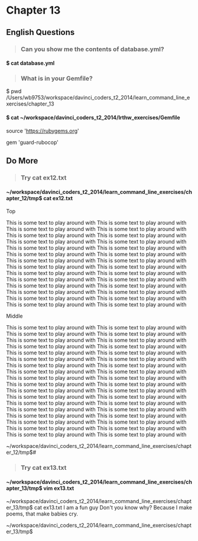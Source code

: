 # Chapter 13

## English Questions

>### Can you show me the contents of database.yml?

#### $ cat database.yml

>### What is in your Gemfile?

$ pwd
/Users/wb9753/workspace/davinci_coders_t2_2014/learn_command_line_exercises/chapter_13

#### $ cat ~/workspace/davinci_coders_t2_2014/lrthw_exercises/Gemfile
source 'https://rubygems.org'

gem 'guard-rubocop'

## Do More

>### Try cat ex12.txt

#### ~/workspace/davinci_coders_t2_2014/learn_command_line_exercises/chapter_12/tmp$ cat ex12.txt
Top

This is some text to play around with
This is some text to play around with
This is some text to play around with
This is some text to play around with
This is some text to play around with
This is some text to play around with
This is some text to play around with
This is some text to play around with
This is some text to play around with
This is some text to play around with
This is some text to play around with
This is some text to play around with
This is some text to play around with
This is some text to play around with
This is some text to play around with
This is some text to play around with
This is some text to play around with
This is some text to play around with
This is some text to play around with
This is some text to play around with
This is some text to play around with
This is some text to play around with
This is some text to play around with
This is some text to play around with
This is some text to play around with
This is some text to play around with
This is some text to play around with
This is some text to play around with

Middle

This is some text to play around with
This is some text to play around with
This is some text to play around with
This is some text to play around with
This is some text to play around with
This is some text to play around with
This is some text to play around with
This is some text to play around with
This is some text to play around with
This is some text to play around with
This is some text to play around with
This is some text to play around with
This is some text to play around with
This is some text to play around with
This is some text to play around with
This is some text to play around with
This is some text to play around with
This is some text to play around with
This is some text to play around with
This is some text to play around with
This is some text to play around with
This is some text to play around with
This is some text to play around with
This is some text to play around with
This is some text to play around with
This is some text to play around with
This is some text to play around with
This is some text to play around with
This is some text to play around with
This is some text to play around with
This is some text to play around with
This is some text to play around with
This is some text to play around with
This is some text to play around with
This is some text to play around with
This is some text to play around with

~/workspace/davinci_coders_t2_2014/learn_command_line_exercises/chapter_12/tmp$#


>### Try cat ex13.txt

#### ~/workspace/davinci_coders_t2_2014/learn_command_line_exercises/chapter_13/tmp$ vim ex13.txt
~/workspace/davinci_coders_t2_2014/learn_command_line_exercises/chapter_13/tmp$ cat ex13.txt
I am a fun guy
Don't you know why?
Because I make poems,
that make babies cry.

~/workspace/davinci_coders_t2_2014/learn_command_line_exercises/chapter_13/tmp$
